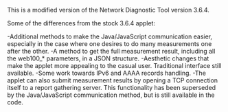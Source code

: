 This is a modified version of the Network Diagnostic Tool version 3.6.4.

Some of the differences from the stock 3.6.4 applet:

-Additional methods to make the Java/JavaScript communication easier, especially in the case where one desires to do many measurements one after the other.
-A method to get the full measurement result, including all the web100_* parameters, in a JSON structure.
-Aesthetic changes that make the applet more appealing to the casual user. Traditional interface still available.
-Some work towards IPv6 and AAAA records handling.
-The applet can also submit measurement results by opening a TCP connection itself to a report gathering server. This functionality has been superseded by the Java/JavaScript communication method, but is still available in the code.









